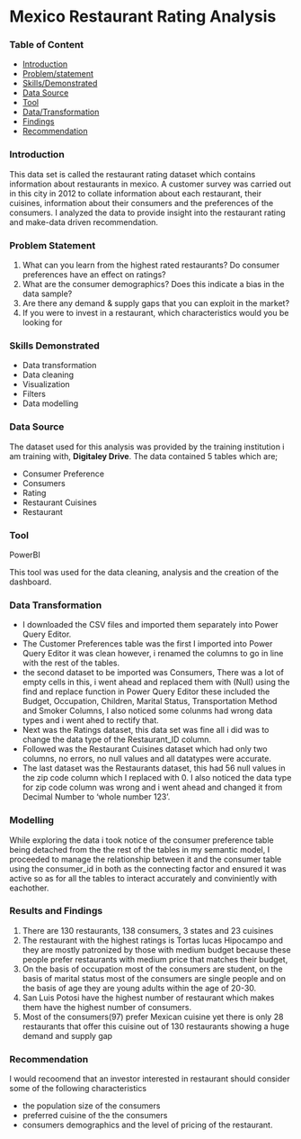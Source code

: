 # Mexico Restaurant Rating Analysis

### Table of Content
- [Introduction](#introductio)
- [Problem/statement](#problem/statement)
- [Skills/Demonstrated](#skills/emonstrated)
- [Data Source](#data-source)
- [Tool](#tool)
- [Data/Transformation](#data/transformation)
- [Findings](#Findings)
- [Recommendation](#recommendation)

### Introduction

This data set is called the restaurant rating dataset which contains information about restaurants in mexico. A customer survey was carried out in this city in 2012 to collate information about each restaurant, their cuisines, information about their consumers and the preferences of the consumers. I analyzed the data to provide insight into the restaurant rating and make-data driven recommendation. 

### Problem Statement
1. What can you learn from the highest rated restaurants? Do consumer preferences have an effect on ratings?
2. What are the consumer demographics? Does this indicate a bias in the data sample?
3. Are there any demand & supply gaps that you can exploit in the market?
4. If you were to invest in a restaurant, which characteristics would you be looking for
   
### Skills Demonstrated
- Data transformation
- Data cleaning
- Visualization
- Filters
- Data modelling

### Data Source

The dataset used for this analysis was provided by the training institution i am training with, **Digitaley Drive**. 
The data contained 5 tables which are;
- Consumer Preference
- Consumers
- Rating
- Restaurant Cuisines
- Restaurant

### Tool

PowerBI 

This tool was used for the data cleaning, analysis and the creation of the dashboard.

### Data Transformation
- I downloaded the CSV files and imported them separately into Power Query Editor.
- The Customer Preferences table was the first I imported into Power Query Editor it was clean however, i renamed the columns to go in line with the rest of the tables. 
- the second dataset to be imported was Consumers, There was a lot of empty cells in this, i went ahead and replaced them with (Null) using the find and replace function in Power Query Editor these included the Budget, Occupation, Children, Marital Status, Transportation Method and Smoker Columns, I also noticed some colunms had wrong data types and i went ahed to rectify that.
- Next was the Ratings dataset, this data set was fine all i did was to change the data type of the Restaurant_ID column.
- Followed was the Restaurant Cuisines dataset which had only two columns, no errors, no null values and all datatypes were accurate. 
- The last dataset was the Restaurants dataset, this had 56 null values in the zip code column which I replaced with 0. I also noticed the data type for zip code column was wrong and i went ahead and changed it from Decimal Number to ‘whole number 123’.

### Modelling
While exploring the data i took notice of the consumer preference table being detached from the the rest of the tables in my semantic model, I proceeded to manage the relationship between it and the consumer table using the consumer_id in both as the connecting factor and ensured it was active so  as for all the tables to interact accurately and conviniently with eachother.


### Results and Findings
1. There are 130 restaurants, 138 consumers, 3 states and 23 cuisines
2. The restaurant with the highest  ratings is  Tortas lucas Hipocampo  and they are mostly patronized by those with medium budget because these people prefer restaurants with medium price that matches their budget,
3. On the basis of occupation most of the consumers are student, on the basis of marital status most of the consumers are single people and on the basis of  age they are young adults within the age of 20-30.
4. San Luis Potosi have the highest number of restaurant which makes them have the highest number of consumers.
5. Most of the consumers(97) prefer Mexican cuisine yet there is only 28 restaurants that offer this cuisine out of 130 restaurants showing a huge demand and supply gap


 ### Recommendation
I would recoomend that an investor interested in restaurant should consider some of the following characteristics
- the population size of the consumers
- preferred cuisine of the the consumers
- consumers demographics and the level of pricing of the restaurant. 
